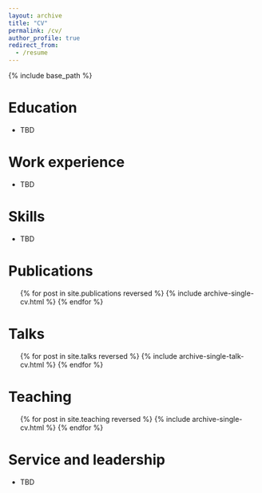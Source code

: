 ```yaml
---
layout: archive
title: "CV"
permalink: /cv/
author_profile: true
redirect_from:
  - /resume
---
```

{% include base_path %}

Education
=========

* TBD

Work experience
===============

* TBD

Skills
======

* TBD

Publications
============

<ul>{% for post in site.publications reversed %}
    {% include archive-single-cv.html %}
  {% endfor %}</ul>

Talks
=====

<ul>{% for post in site.talks reversed %}
    {% include archive-single-talk-cv.html  %}
  {% endfor %}</ul>

Teaching
========

<ul>{% for post in site.teaching reversed %}
    {% include archive-single-cv.html %}
  {% endfor %}</ul>

Service and leadership
======================

* TBD
